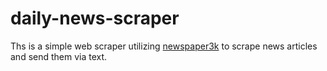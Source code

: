 # daily-news-scraper

Ths is a simple web scraper utilizing [newspaper3k](https://newspaper.readthedocs.io/en/latest/user_guide/quickstart.html#) to scrape news articles and send them via text.
